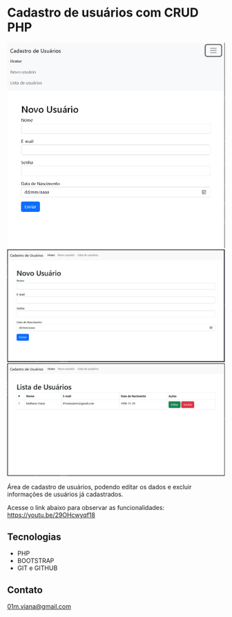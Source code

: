 # Cadastro de usuários com CRUD PHP

![preview](./.github/img01.PNG)
![preview](./.github/img02.PNG)
![preview](./.github/img03.PNG)

Área de cadastro de usuários, podendo editar os dados e excluir informações de usuários já cadastrados.

Acesse o link abaixo para observar as funcionalidades:
https://youtu.be/29OHcwyqf18

## Tecnologias

- PHP
- BOOTSTRAP
- GIT e GITHUB

## Contato

01m.viana@gmail.com
